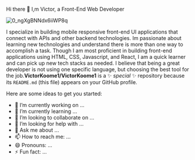    Hi there 👋 I,m Victor, a Front-End Web Developer
   
   ![0_ngXgBNNdx6iiWP8q](https://github.com/VictorKoome1/VictorKoome1/assets/112778094/fc716e22-89c6-41f9-9a6d-396fc185e4ff)


  I specialize in building mobile responsive front-end UI applications that connect with APIs and other backend technologies. Im passionate about learning new technologies and 
  understand there is more than one way to accomplish a task. Though I am most proficient in building front-end applications using HTML, CSS, Javascript, and React, I am a quick 
  learner and can pick up new tech stacks as needed. I believe that being a great developer is not using one specific language, but choosing the best tool for the 
  job.**VictorKoome1/VictorKoome1** is a ✨ _special_ ✨ repository because its `README.md` (this file) appears on your GitHub profile.

Here are some ideas to get you started:

- 🔭 I’m currently working on ...
- 🌱 I’m currently learning ...
- 👯 I’m looking to collaborate on ...
- 🤔 I’m looking for help with ...
- 💬 Ask me about ...
- 📫 How to reach me: ...
- 😄 Pronouns: ...
- ⚡ Fun fact: ...

